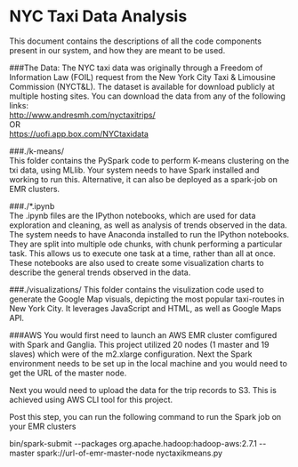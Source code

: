 # NYC Taxi Data Analysis


This document contains the descriptions of all the code components present in our system, and how they are meant to be used.  

###The Data:
The NYC taxi data was originally through a Freedom of Information Law (FOIL) request from the New York City Taxi & Limousine Commission (NYCT&L). The dataset is available for download publicly at multiple hosting sites. You can download the data from any of the following links:  
http://www.andresmh.com/nyctaxitrips/  
OR  
https://uofi.app.box.com/NYCtaxidata


###./k-means/  
This folder contains the PySpark code to perform K-means clustering on the txi data, using MLlib. Your system needs to have Spark installed and working to run this. Alternative, it can also be deployed as a spark-job on EMR clusters.  

###./*.ipynb  
The .ipynb files are the IPython notebooks, which are used for data exploration and cleaning, as well as analysis of trends observed in the data. The system needs to have Anaconda installed to run the IPython notebooks. They are split into multiple ode chunks, with chunk performing a particular task. This allows us to execute one task at a time, rather than all at once. These notebooks are also used to create some visualization charts to describe the general trends observed in the data.  

###./visualizations/
This folder contains the visulization code used to generate the Google Map visuals, depicting the most popular taxi-routes in New York City. It leverages JavaScript and HTML, as well as Google Maps API.  

###AWS
You would first need to launch an AWS EMR cluster comfigured with Spark and Ganglia. This project utilized 20 nodes (1 master and 19 slaves) which were of the m2.xlarge configuration. Next the Spark environment needs to be set up in the local machine and you would need to get the URL of the master node. 

Next you would need to upload the data for the trip records to S3. This is achieved using AWS CLI tool for this project.

Post this step, you can run the following command to run the Spark job on your EMR clusters

bin/spark-submit --packages org.apache.hadoop:hadoop-aws:2.7.1 --master spark://url-of-emr-master-node nyctaxikmeans.py 


